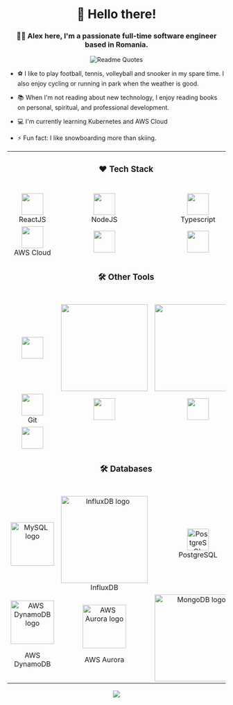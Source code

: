 <h1 align="center">👋 Hello there!</h1>

<!-- <div align="center">
  <img src="https://github.com/eduardconstantin/eduardconstantin/blob/main/divider1.png" alt="divider"/>
</div>  -->

### <div align="center">👨‍💻 Alex here, I'm a passionate full-time software engineer based in Romania.</div>  

<div align="center">
  <img src="https://quotes-github-readme.vercel.app/api?type=horizontal&theme=Light" alt="Readme Quotes"/>
</div> 

- ⚽ I like to play football, tennis, volleyball and snooker in my spare time. I also enjoy cycling or running in park when the weather is good.

- 📚 When I'm not reading about new technology, I enjoy reading books on personal, spiritual, and professional development. 
  
- 💻 I'm currently learning Kubernetes and AWS Cloud
  
- ⚡ Fun fact: I like snowboarding more than skiing.



<div align="center" style="width:100%"> 

  <table>
  <td align="center" colspan="3" ><h3 align="center">❤️ Tech Stack</h3></br></td>
  <tr>
    <td align="center" ><img src="https://upload.wikimedia.org/wikipedia/commons/thumb/a/a7/React-icon.svg/1280px-React-icon.svg.png" height="50"><br>ReactJS</td>
    <td align="center"><img src="https://nodejs.org/static/images/logos/nodejs-new-pantone-black.svg" height="50"><br>NodeJS</td>
    <td align="center"><img src="https://upload.wikimedia.org/wikipedia/commons/thumb/4/4c/Typescript_logo_2020.svg/1200px-Typescript_logo_2020.svg.png" height="50"><br>Typescript</td>
  </tr>
  <tr>
    <td align="center"><img src="https://upload.wikimedia.org/wikipedia/commons/9/93/Amazon_Web_Services_Logo.svg" height="50"><br>AWS Cloud</td>
    <td align="center"><img src="https://kubernetes.io/images/kubernetes-horizontal-color.png" height="50">
    <td align="center"><img src="https://www.docker.com/wp-content/uploads/2022/03/vertical-logo-monochromatic.png.webp" height="50">
  </tr>
  <tr>
  <td align="center" colspan="3" ><h3 align="center">🛠️ Other Tools</h3></br></td>
  </tr>
  <tr>
    <td align="center"><img src="https://www.python.org/static/community_logos/python-logo-master-v3-TM.png" height="50">
    <td align="center"><img src="https://nginx.org/nginx.png" width="200">
   <td align="center"><img src="https://upload.wikimedia.org/wikipedia/commons/thumb/f/fd/JQuery-Logo.svg/1200px-JQuery-Logo.svg.png" width="200">
  </tr>
  <tr>
    <td align="center"><img src="https://git-scm.com/images/logos/downloads/Git-Icon-1788C.png" height="50"><br>Git</td>
    <td align="center"><img src="https://1000logos.net/wp-content/uploads/2021/05/Atlassian-Logo-2010s1.png" height="50">
    <td align="center"><img src="https://upload.wikimedia.org/wikipedia/commons/thumb/d/db/Npm-logo.svg/1200px-Npm-logo.svg.png" height="50">
  </tr>
  <tr>
    <td align="center" ><img src="https://www.vectorlogo.zone/logos/terraformio/terraformio-ar21.png" height="50"></td>
  </tr>
  <tr>
  <td align="center" colspan="3" ><h3 align="center">🛠️ Databases</h3></br></td>
  </tr>
  <tr>
    <td align="center">
      <img src="https://www.mysql.com/common/logos/logo-mysql-170x115.png" width="100" alt="MySQL logo">
    </td>
    <td align="center">
      <img src="https://www.influxdata.com/images/influxdata_full_navy-a7ca2ff4.svg" width="200" alt="InfluxDB logo">
      <br>InfluxDB
    </td>
    <td align="center">
      <img src="https://www.postgresql.org/media/img/about/press/elephant.png" width="50" alt="PostgreSQL logo">
      <br>PostgreSQL
    </td>
  </tr>
  <tr>
    <td align="center">
      <img src="https://upload.wikimedia.org/wikipedia/commons/f/fd/DynamoDB.png?20171124175852" width="100" alt="AWS DynamoDB logo">
      <p>AWS DynamoDB</p>
    </td>
    <td align="center">
      <img src="https://getk3.com/wp-content/uploads/2019/08/amazon-aurora-logo.png" width="100" alt="AWS Aurora logo">
      <p>AWS Aurora</p>
    </td>
    <td align="center">
      <img src="https://webassets.mongodb.com/_com_assets/cms/MongoDB_Logo_FullColorBlack_RGB-4td3yuxzjs.png" alt="MongoDB logo" width="200">
    </td>
  </tr>
</table>

</div>

<div align="center">
  <img src="https://komarev.com/ghpvc/?username=ali3nnn&&style=flat-square" align="center" />
</div> 
